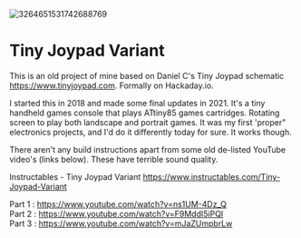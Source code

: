 
![3264651531742688769](https://github.com/user-attachments/assets/7cff9c97-e50b-4f6b-9c40-fdb33f0fad5e)

# Tiny Joypad Variant

This is an old project of mine based on Daniel C's Tiny Joypad schematic https://www.tinyjoypad.com. Formally on Hackaday.io.

I started this in 2018 and made some final updates in 2021. It's a tiny handheld games console that plays ATtiny85 games cartridges. Rotating screen to play both landscape and portrait games. It was my first 'proper" electronics projects, and I'd do it differently today for sure. It works though.

There aren't any build instructions apart from some old de-listed YouTube video's (links below). These have terrible sound quality.

Instructables - Tiny Joypad Variant https://www.instructables.com/Tiny-Joypad-Variant

Part 1 : https://www.youtube.com/watch?v=ns1UM-4Dz_Q  
Part 2 : https://www.youtube.com/watch?v=F9MddI5iPQI  
Part 3 : https://www.youtube.com/watch?v=mJaZUmpbrLw  
